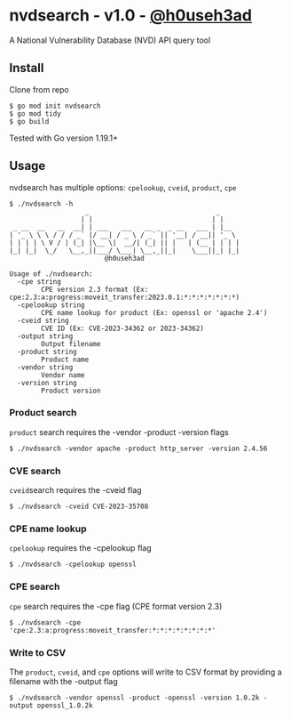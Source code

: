 # nvdsearch - v1.0 - [@h0useh3ad](https://github.com/h0useh3ad)
A National Vulnerability Database (NVD) API query tool

## Install

Clone from repo

```
$ go mod init nvdsearch
$ go mod tidy
$ go build
```
Tested with Go version 1.19.1+ 
## Usage

nvdsearch has multiple options: `cpelookup`, `cveid`, `product`, `cpe` 

```
$ ./nvdsearch -h
                   _                                _
                  | |                              | |
 _ __  __   __  __| | ___   ___   __ _  _ __   ___ | |__
| '_ \ \ \ / / / _` |/ __| / _ \ / _` || '__| / __|| '_ \
| | | | \ V / | (_| |\__ \|  __/| (_| || |   | (__ | | | |
|_| |_|  \_/   \__,_||___/ \___| \__,_||_|    \___||_| |_|
						@h0useh3ad

Usage of ./nvdsearch:
  -cpe string
    	CPE version 2.3 format (Ex: cpe:2.3:a:progress:moveit_transfer:2023.0.1:*:*:*:*:*:*:*)
  -cpelookup string
    	CPE name lookup for product (Ex: openssl or 'apache 2.4')
  -cveid string
    	CVE ID (Ex: CVE-2023-34362 or 2023-34362)
  -output string
    	Output filename
  -product string
    	Product name
  -vendor string
    	Vendor name
  -version string
    	Product version
```

### Product search

`product` search requires the -vendor -product -version flags
```
$ ./nvdsearch -vendor apache -product http_server -version 2.4.56
```

### CVE search
`cveid`search requires the -cveid flag
```
$ ./nvdsearch -cveid CVE-2023-35708
```

### CPE name lookup
`cpelookup` requires the -cpelookup flag
```
$ ./nvdsearch -cpelookup openssl
```

### CPE search
`cpe` search requires the -cpe flag (CPE format version 2.3)
```
$ ./nvdsearch -cpe 'cpe:2.3:a:progress:moveit_transfer:*:*:*:*:*:*:*:*'
```

### Write to CSV
The `product`, `cveid`, and `cpe` options will write to CSV format by providing a filename with the -output flag

```
$ ./nvdsearch -vendor openssl -product -openssl -version 1.0.2k -output openssl_1.0.2k
```

